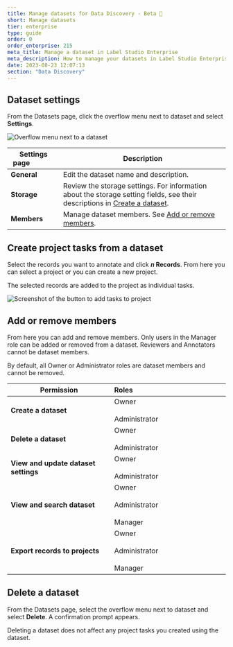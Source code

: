 ```yaml
---
title: Manage datasets for Data Discovery - Beta 🧪
short: Manage datasets
tier: enterprise
type: guide
order: 0
order_enterprise: 215
meta_title: Manage a dataset in Label Studio Enterprise
meta_description: How to manage your datasets in Label Studio Enterprise 
date: 2023-08-23 12:07:13
section: "Data Discovery"
---
```



## Dataset settings

From the Datasets page, click the overflow menu next to dataset and select **Settings**.  

![Overflow menu next to a dataset](/images/data_discovery/dataset_settings.png)


| Settings page &nbsp;&nbsp;&nbsp;&nbsp;&nbsp;&nbsp;&nbsp;&nbsp;&nbsp;&nbsp;&nbsp;&nbsp;| Description |
| ---------------- | --- |
| **General**             | Edit the dataset name and description. |
| **Storage** | Review the storage settings. For information about the storage setting fields, see their descriptions in [Create a dataset](dataset_create). |
| **Members** | Manage dataset members. See [Add or remove members](#Add-or-remove-members).  |



## Create project tasks from a dataset 

Select the records you want to annotate and click ***n* Records**. From here you can select a project or you can create a new project. 

The selected records are added to the project as individual tasks. 

![Screenshot of the button to add tasks to project](/images/data_discovery/add_tasks.png)

## Add or remove members

From here you can add and remove members. Only users in the Manager role can be added or removed from a dataset. Reviewers and Annotators cannot be dataset members. 

By default, all Owner or Administrator roles are dataset members and cannot be removed. 

| Permission | Roles&nbsp;&nbsp;&nbsp;&nbsp;&nbsp;&nbsp;&nbsp;&nbsp;&nbsp;&nbsp;&nbsp;&nbsp;&nbsp;&nbsp;&nbsp;&nbsp;&nbsp;&nbsp;&nbsp;&nbsp;&nbsp;&nbsp;&nbsp;&nbsp;&nbsp;&nbsp;&nbsp;&nbsp;&nbsp;&nbsp;&nbsp;&nbsp;&nbsp;&nbsp;&nbsp;&nbsp;&nbsp;&nbsp;&nbsp;&nbsp;&nbsp;&nbsp;&nbsp;&nbsp;&nbsp;&nbsp;&nbsp;&nbsp; |
| ---------------- | --- |
| **Create a dataset** | Owner <br><br>Administrator |
| **Delete a dataset** | Owner <br><br>Administrator |
| **View and update dataset settings** | Owner <br><br>Administrator |
| **View and search dataset** | Owner <br><br>Administrator <br><br>Manager |
| **Export records to projects** | Owner <br><br>Administrator <br><br>Manager |




## Delete a dataset

From the Datasets page, select the overflow menu next to dataset and select **Delete**. A confirmation prompt appears. 

Deleting a dataset does not affect any project tasks you created using the dataset.
